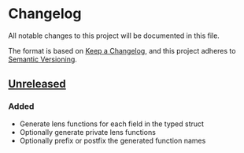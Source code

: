 # Changelog

All notable changes to this project will be documented in this file.

The format is based on [Keep a Changelog](https://keepachangelog.com/en/1.0.0/),
and this project adheres to [Semantic
Versioning](https://semver.org/spec/v2.0.0.html).

## [Unreleased]

### Added

* Generate lens functions for each field in the typed struct
* Optionally generate private lens functions
* Optionally prefix or postfix the generated function names

[Unreleased]: https://github.com/ejpcmac/typed_struct_lens/compare/master...develop
